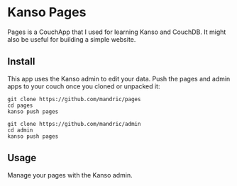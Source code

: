 # Kanso Pages

Pages is a CouchApp that I used for learning Kanso and CouchDB. It might also
be useful for building a simple website.  

## Install 

This app uses the Kanso admin to edit your data.  Push the pages and admin apps
to your couch once you cloned or unpacked it:

```
git clone https://github.com/mandric/pages
cd pages
kanso push pages
```

```
git clone https://github.com/mandric/admin
cd admin
kanso push pages 
```

## Usage

Manage your pages with the Kanso admin.
